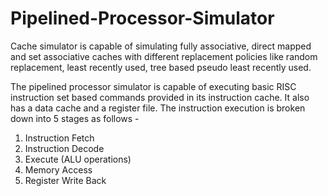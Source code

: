 # Pipelined-Processor-Simulator

Cache simulator is capable of simulating fully associative, direct mapped and set associative caches with different replacement policies like random replacement, least recently used, tree based pseudo least recently used.

The pipelined processor simulator is capable of executing basic RISC instruction set based commands provided in its instruction cache. It also has a data cache and a register file. The instruction execution is broken down into 5 stages as follows - 
1) Instruction Fetch
2) Instruction Decode
3) Execute (ALU operations)
4) Memory Access
5) Register Write Back
